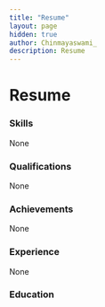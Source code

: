 ```yaml
---
title: "Resume"
layout: page
hidden: true
author: Chinmayaswami_
description: Resume
---
```

#                                       Resume

### Skills

None

### Qualifications

None

### Achievements

None

### Experience

None

### Education






